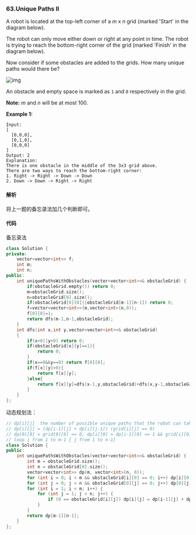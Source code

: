 ### 63.Unique Paths II

A robot is located at the top-left corner of a *m* x *n* grid (marked 'Start' in the diagram below).

The robot can only move either down or right at any point in time. The robot is trying to reach the bottom-right corner of the grid (marked 'Finish' in the diagram below).

Now consider if some obstacles are added to the grids. How many unique paths would there be?

![img](https://leetcode.com/static/images/problemset/robot_maze.png)

An obstacle and empty space is marked as `1` and `0` respectively in the grid.

**Note:** *m* and *n* will be at most 100.

**Example 1:**

```
Input:
[
  [0,0,0],
  [0,1,0],
  [0,0,0]
]
Output: 2
Explanation:
There is one obstacle in the middle of the 3x3 grid above.
There are two ways to reach the bottom-right corner:
1. Right -> Right -> Down -> Down
2. Down -> Down -> Right -> Right
```

#### 解析

将上一题的备忘录法加几个判断即可。

#### 代码

备忘录法

```cpp
class Solution {
private:
    vector<vector<int>> f;
    int m;
    int n;
public:
    int uniquePathsWithObstacles(vector<vector<int>>& obstacleGrid) {
        if(obstacleGrid.empty()) return 0;
        m=obstacleGrid.size();
        n=obstacleGrid[0].size();
        if(obstacleGrid[0][0]||obstacleGrid[m-1][n-1]) return 0;
        f=vector<vector<int>>(m,vector<int>(n,0));
        f[0][0]=1;
        return dfs(m-1,n-1,obstacleGrid);
    }
    int dfs(int x,int y,vector<vector<int>>& obstacleGrid)
    {
        if(x<0||y<0) return 0;
        if(obstacleGrid[x][y]==1){
            return 0;
        }
        if(x==0&&y==0) return f[0][0];
        if(f[x][y]>0){
            return f[x][y];
        }else{
            return f[x][y]=dfs(x-1,y,obstacleGrid)+dfs(x,y-1,obstacleGrid);
        }
    }
};
```

动态规划法：

```c++
// dp[i][j]  the number of possible unique paths that the robot can take to reach (i, j)
// dp[i][j] = (dp[i-1][j] + dp[i][j-1]) (grid[i][j] == 0)
// dp[0][0] = grid[0][0] == 0, dp[i][0] = dp[i-1][0] == 1 && grid[i][0] == 0, dp[0][j] = dp[0][j-1] == 1 && grid[0][j] == 0
// loop i from 1 to m-1 { j from 1 to n-1}
class Solution {
public:
    int uniquePathsWithObstacles(vector<vector<int>>& obstacleGrid) {
        int m = obstacleGrid.size();
        int n = obstacleGrid[0].size();
        vector<vector<int>> dp(m, vector<int>(n, 0));
        for (int i = 0; i < m && obstacleGrid[i][0] == 0; i++) dp[i][0] = 1;
        for (int j = 0; j < n && obstacleGrid[0][j] == 0; j++) dp[0][j] = 1;
        for (int i = 1; i < m; i++) {
            for (int j = 1; j < n; j++) {
                if (0 == obstacleGrid[i][j]) dp[i][j] = dp[i-1][j] + dp[i][j-1];
            }
        }
        return dp[m-1][n-1];
    }
};
```
